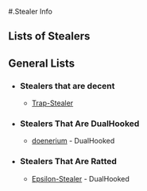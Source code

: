 #.Stealer Info
## Lists of Stealers

## General Lists
- ### Stealers that are decent
  - [Trap-Stealer](https://github.com/TheCuteOwl/Trap-Stealer) 

- ### Stealers That Are DualHooked 
  - [doenerium](https://github.com/doenerium69/doenerium) - DualHooked
- ### Stealers That Are Ratted 
  - [Epsilon-Stealer](https://github.com/IWcommunityFR/Epsilon-Stealer) - DualHooked
